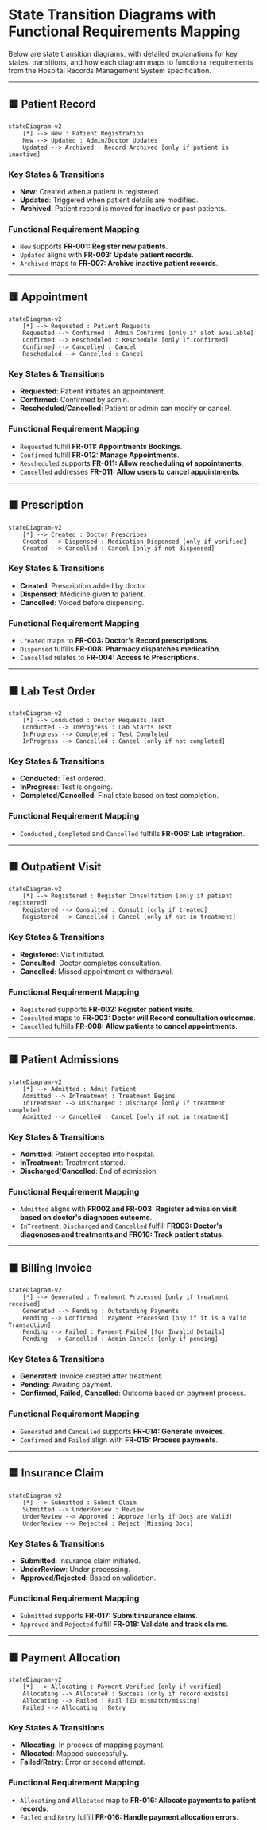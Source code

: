# State Transition Diagrams with Functional Requirements Mapping

Below are state transition diagrams, with detailed explanations for key states, transitions, and how each diagram maps to functional requirements from the Hospital Records Management System specification.

---

## 🟦 Patient Record

```mermaid
stateDiagram-v2
    [*] --> New : Patient Registration
    New --> Updated : Admin/Doctor Updates
    Updated --> Archived : Record Archived [only if patient is inactive]
```

### Key States & Transitions
- **New**: Created when a patient is registered.
- **Updated**: Triggered when patient details are modified.
- **Archived**: Patient record is moved for inactive or past patients.

### Functional Requirement Mapping
- `New` supports **FR-001: Register new patients**.
- `Updated` aligns with **FR-003: Update patient records**.
- `Archived` maps to **FR-007: Archive inactive patient records**.

---

## 🟨 Appointment

```mermaid
stateDiagram-v2
    [*] --> Requested : Patient Requests
    Requested --> Confirmed : Admin Confirms [only if slot available]
    Confirmed --> Rescheduled : Reschedule [only if confirmed]
    Confirmed --> Cancelled : Cancel
    Rescheduled --> Cancelled : Cancel
```

### Key States & Transitions
- **Requested**: Patient initiates an appointment.
- **Confirmed**: Confirmed by admin.
- **Rescheduled**/**Cancelled**: Patient or admin can modify or cancel.

### Functional Requirement Mapping
- `Requested` fulfill **FR-011: Appointments Bookings**.
- `Confirmed` fulfill **FR-012: Manage Appointments**.
- `Rescheduled` supports **FR-011: Allow rescheduling of appointments**.
- `Cancelled` addresses **FR-011: Allow users to cancel appointments**.

---

## 🟩 Prescription

```mermaid
stateDiagram-v2
    [*] --> Created : Doctor Prescribes
    Created --> Dispensed : Medication Dispensed [only if verified]
    Created --> Cancelled : Cancel [only if not dispensed]
```

### Key States & Transitions
- **Created**: Prescription added by doctor.
- **Dispensed**: Medicine given to patient.
- **Cancelled**: Voided before dispensing.

### Functional Requirement Mapping
- `Created` maps to **FR-003: Doctor's Record prescriptions**.
- `Dispensed` fulfills **FR-008: Pharmacy dispatches medication**.
- `Cancelled` relates to **FR-004: Access to Prescriptions**.

---

## 🟫 Lab Test Order

```mermaid
stateDiagram-v2
    [*] --> Conducted : Doctor Requests Test
    Conducted --> InProgress : Lab Starts Test
    InProgress --> Completed : Test Completed
    InProgress --> Cancelled : Cancel [only if not completed]
```

### Key States & Transitions
- **Conducted**: Test ordered.
- **InProgress**: Test is ongoing.
- **Completed**/**Cancelled**: Final state based on test completion.

### Functional Requirement Mapping
- `Conducted` , `Completed` and `Cancelled`  fulfills **FR-006: Lab integration**.

---

## 🟪 Outpatient Visit

```mermaid
stateDiagram-v2
    [*] --> Registered : Register Consultation [only if patient registered]
    Registered --> Consulted : Consult [only if treated]
    Registered --> Cancelled : Cancel [only if not in treatment]
```

### Key States & Transitions
- **Registered**: Visit initiated.
- **Consulted**: Doctor completes consultation.
- **Cancelled**: Missed appointment or withdrawal.

### Functional Requirement Mapping
- `Registered` supports **FR-002: Register patient visits**.
- `Consulted` maps to **FR-003: Doctor will Record consultation outcomes**.
- `Cancelled` fulfills **FR-008: Allow patients to cancel appointments**.

---

## 🟥 Patient Admissions

```mermaid
stateDiagram-v2
    [*] --> Admitted : Admit Patient
    Admitted --> InTreatment : Treatment Begins
    InTreatment --> Discharged : Discharge [only if treatment complete]
    Admitted --> Cancelled : Cancel [only if not in treatment]
```

### Key States & Transitions
- **Admitted**: Patient accepted into hospital.
- **InTreatment**: Treatment started.
- **Discharged**/**Cancelled**: End of admission.

### Functional Requirement Mapping
- `Admitted` aligns with **FR002 and FR-003: Register admission visit based on doctor's diagnoses outcome**.
- `InTreatment`, `Discharged` and `Cancelled` fulfill **FR003: Doctor's diagonoses and treatments and FR010: Track patient status**.

---

## 🟧 Billing Invoice

```mermaid
stateDiagram-v2
    [*] --> Generated : Treatment Processed [only if treatment received]
    Generated --> Pending : Outstanding Payments
    Pending --> Confirmed : Payment Processed [ony if it is a Valid Transaction]
    Pending --> Failed : Payment Failed [for Invalid Details]
    Pending --> Cancelled : Admin Cancels [only if pending]
```

### Key States & Transitions
- **Generated**: Invoice created after treatment.
- **Pending**: Awaiting payment.
- **Confirmed**, **Failed**, **Cancelled**: Outcome based on payment process.

### Functional Requirement Mapping
- `Generated` and `Cancelled` supports **FR-014: Generate invoices**.
- `Confirmed` and `Failed` align with **FR-015: Process payments**.

---

## 🟦 Insurance Claim

```mermaid
stateDiagram-v2
    [*] --> Submitted : Submit Claim
    Submitted --> UnderReview : Review
    UnderReview --> Approved : Approve [only if Docs are Valid]
    UnderReview --> Rejected : Reject [Missing Docs]
```

### Key States & Transitions
- **Submitted**: Insurance claim initiated.
- **UnderReview**: Under processing.
- **Approved**/**Rejected**: Based on validation.

### Functional Requirement Mapping
- `Submitted` supports **FR-017: Submit insurance claims**.
- `Approved` and `Rejected` fulfill **FR-018: Validate and track claims**.

---

## 🟩 Payment Allocation

```mermaid
stateDiagram-v2
    [*] --> Allocating : Payment Verified [only if verified]
    Allocating --> Allocated : Success [only if record exists]
    Allocating --> Failed : Fail [ID mismatch/missing]
    Failed --> Allocating : Retry
```

### Key States & Transitions
- **Allocating**: In process of mapping payment.
- **Allocated**: Mapped successfully.
- **Failed**/**Retry**: Error or second attempt.

### Functional Requirement Mapping
- `Allocating` and `Allocated` map to **FR-016: Allocate payments to patient records**.
- `Failed` and `Retry` fulfill **FR-016: Handle payment allocation errors**.
